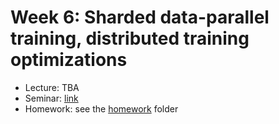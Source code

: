 # Week 6: Sharded data-parallel training, distributed training optimizations

* Lecture: TBA
* Seminar: [link](./practice.ipynb)
* Homework: see the [homework](./homework) folder